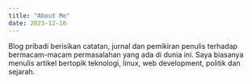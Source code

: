 ```yaml
---
title: "About Me"
date: 2023-12-16
---
```


Blog pribadi berisikan catatan, jurnal dan pemikiran penulis terhadap bermacam-macam permasalahan yang ada di dunia ini. Saya biasanya menulis artikel bertopik teknologi, linux, web development, politik dan sejarah.

